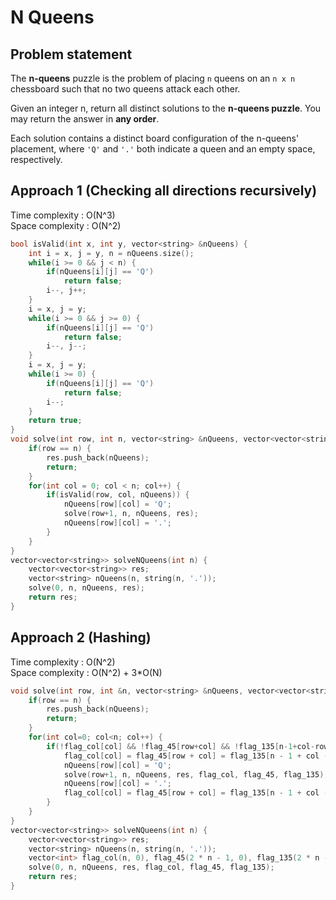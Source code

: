 # N Queens

## Problem statement

The **n-queens** puzzle is the problem of placing `n` queens on an `n x n` chessboard such that no two queens attack each other.

Given an integer n, return all distinct solutions to the **n-queens puzzle**. You may return the answer in **any order**.

Each solution contains a distinct board configuration of the n-queens' placement, where `'Q'` and `'.'` both indicate a queen and an empty space, respectively.

## Approach 1 (Checking all directions recursively)

Time complexity : O(N^3)  
Space complexity : O(N^2)

```cpp
bool isValid(int x, int y, vector<string> &nQueens) {
    int i = x, j = y, n = nQueens.size();
    while(i >= 0 && j < n) {
        if(nQueens[i][j] == 'Q')
            return false;
        i--, j++;
    }
    i = x, j = y;
    while(i >= 0 && j >= 0) {
        if(nQueens[i][j] == 'Q')
            return false;
        i--, j--;
    }
    i = x, j = y;
    while(i >= 0) {
        if(nQueens[i][j] == 'Q')
            return false;
        i--;
    }
    return true;
}
void solve(int row, int n, vector<string> &nQueens, vector<vector<string>> &res) {
    if(row == n) {
        res.push_back(nQueens);
        return;
    }
    for(int col = 0; col < n; col++) {
        if(isValid(row, col, nQueens)) {
            nQueens[row][col] = 'Q';
            solve(row+1, n, nQueens, res);
            nQueens[row][col] = '.';
        }
    }
}
vector<vector<string>> solveNQueens(int n) {
    vector<vector<string>> res;
    vector<string> nQueens(n, string(n, '.'));
    solve(0, n, nQueens, res);
    return res;
}
```

## Approach 2 (Hashing)

Time complexity : O(N^2)  
Space complexity : O(N^2) + 3\*O(N)

```cpp
void solve(int row, int &n, vector<string> &nQueens, vector<vector<string>> &res, vector<int> &flag_col, vector<int> &flag_45, vector<int> &flag_135) {
    if(row == n) {
        res.push_back(nQueens);
        return;
    }
    for(int col=0; col<n; col++) {
        if(!flag_col[col] && !flag_45[row+col] && !flag_135[n-1+col-row]) {
            flag_col[col] = flag_45[row + col] = flag_135[n - 1 + col - row] = 1;
            nQueens[row][col] = 'Q';
            solve(row+1, n, nQueens, res, flag_col, flag_45, flag_135);
            nQueens[row][col] = '.';
            flag_col[col] = flag_45[row + col] = flag_135[n - 1 + col - row] = 0;
        }
    }
}
vector<vector<string>> solveNQueens(int n) {
    vector<vector<string>> res;
    vector<string> nQueens(n, string(n, '.'));
    vector<int> flag_col(n, 0), flag_45(2 * n - 1, 0), flag_135(2 * n - 1, 0);
    solve(0, n, nQueens, res, flag_col, flag_45, flag_135);
    return res;
}
```
